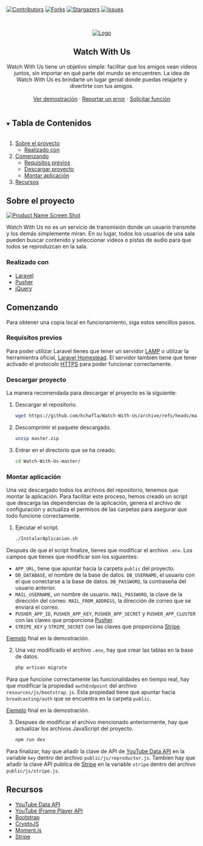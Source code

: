 [![Contributors][contributors-shield]][contributors-url]
[![Forks][forks-shield]][forks-url]
[![Stargazers][stars-shield]][stars-url]
[![Issues][issues-shield]][issues-url]

<!-- PROJECT LOGO -->
<br />
<p align="center">
  <a href="https://github.com/kchafla/Watch-With-Us">
    <img src="https://dawjavi.insjoaquimmir.cat/kchafla/logo.png" alt="Logo">
  </a>

  <h2 align="center">Watch With Us</h2>

  <p align="center">
    Watch With Us tiene un objetivo simple: facilitar que los amigos vean videos juntos, sin importar en qué parte del mundo se encuentren. La idea de Watch With Us es brindarte un lugar genial donde puedas relajarte y divertirte con tus amigos.
    <br />
    <br />
    <a href="https://dawjavi.insjoaquimmir.cat/kchafla/Watch-With-Us/public/">Ver demostración</a>
    ·
    <a href="https://github.com/kchafla/Watch-With-Us/issues">Reportar un error</a>
    ·
    <a href="https://github.com/kchafla/Watch-With-Us/issues">Solicitar función</a>
  </p>
</p>

<!-- TABLE OF CONTENTS -->
<details open="open">
  <summary><h2 style="display: inline-block">Tabla de Contenidos</h2></summary>
  <ol>
    <li>
      <a href="#sobre-el-proyecto">Sobre el proyecto</a>
      <ul>
        <li><a href="#realizado-con">Realizado con </a></li>
      </ul>
    </li>
    <li>
      <a href="#comenzando">Comenzando</a>
      <ul>
        <li><a href="#requisitos-previos">Requisitos previos</a></li>
        <li><a href="#descargar-proyecto">Descargar proyecto</a></li>
        <li><a href="#montar-aplicación">Montar aplicación</a></li>
      </ul>
    </li>
    <li><a href="#recursos">Recursos</a></li>
  </ol>
</details>

<!-- ABOUT THE PROJECT -->
## Sobre el proyecto

[![Product Name Screen Shot][product-screenshot]](https://dawjavi.insjoaquimmir.cat/kchafla/Watch-With-Us/public/)

Watch With Us no es un servicio de transmisión donde un usuario transmite y los demás simplemente miran. En su lugar, todos los usuarios de una sala pueden buscar contenido y seleccionar videos o pistas de audio para que todos se reproduzcan en la sala. 

### Realizado con 

* [Laravel](https://laravel.com)
* [Pusher](https://pusher.com)
* [jQuery](https://jquery.com)

<!-- GETTING STARTED -->
## Comenzando

Para obtener una copia local en funcionamiento, siga estos sencillos pasos.

### Requisitos previos

Para poder utilizar Laravel tienes que tener un servidor [LAMP](https://es.wikipedia.org/wiki/LAMP) o utilizar la herramientra oficial, [Laravel Homestead](https://laravel.com/docs/8.x/homestead). El servidor también tiene que tener activado el protocolo [HTTPS](https://es.wikipedia.org/wiki/Protocolo_seguro_de_transferencia_de_hipertexto) para poder funcionar correctamente.

### Descargar proyecto

La manera recomendada para descargar el proyecto es la siguiente:

1. Descargar el repositorio.
   ```sh
   wget https://github.com/kchafla/Watch-With-Us/archive/refs/heads/master.zip
   ```
2. Descomprimir el paquete descargado.
   ```sh
   unzip master.zip
   ```
3. Entrar en el directorio que se ha creado.
   ```sh
   cd Watch-With-Us-master/
   ```

### Montar aplicación

Una vez descargado todos los archivos del repositorio, tenemos que montar la aplicación. Para facilitar este proceso, hemos creado un script que descarga las dependencias de la aplicación, genera el archivo de configuración y actualiza el permisos de las carpetas para asegurar que todo funcione correctamente.

1. Ejecutar el script.
   ```sh
   ./InstalarAplicacion.sh
   ```

Después de que el script finalize, tienes que modificar el archivo `.env`. Los campos que tienes que modificar son los siguientes:

* `APP_URL`, tiene que apuntar hacia la carpeta `public` del proyecto.
* `DB_DATABASE`, el nombre de la base de datos. `DB_USERNAME`, el usuario con el que conectarse a la base de datos. `DB_PASSWORD`, la contraseña del usuario anterior.
* `MAIL_USERNAME`, un nombre de usuario. `MAIL_PASSWORD`, la clave de la dirección del correo. `MAIL_FROM_ADDRESS`, la dirección de correo que se enviará el correo.
* `PUSHER_APP_ID`, `PUSHER_APP_KEY`, `PUSHER_APP_SECRET` y `PUSHER_APP_CLUSTER` con las claves que proporciona [Pusher](https://pusher.com/).
* `STRIPE_KEY` y `STRIPE_SECRET` con las claves que proporciona [Stripe](https://stripe.com/docs/keys).

[Ejemplo](https://dawjavi.insjoaquimmir.cat/kchafla/Watch-With-Us/.env) final en la demostración.

2. Una vez modificado el archivo `.env`, hay que crear las tablas en la base de datos.
   ```sh
   php artisan migrate
   ```

Para que funcione correctamente las funcionalidades en tiempo real, hay que modificar la propiedad `authEndpoint` del archivo `resources/js/bootstrap.js`. Esta propiedad tiene que apuntar hacia `broadcasting/auth` que se encuentra en la carpeta `public`. 

[Ejemplo](https://dawjavi.insjoaquimmir.cat/kchafla/Watch-With-Us/resources/js/bootstrap.js) final en la demostración.

3. Despues de modificar el archivo mencionado anteriormente, hay que actualizar los archivos JavaScript del proyecto.
   ```sh
   npm run dev
   ```

Para finalizar, hay que añadir la clave de API de [YouTube Data API](https://developers.google.com/youtube/v3/getting-started) en la variable `key` dentro del archivo `public/js/reproductor.js`. Tambíen hay que añadir la clave API publica de [Stripe](https://stripe.com/docs/keys) en la variable `stripe` dentro del archivo `public/js/stripe.js`.

<!-- ACKNOWLEDGEMENTS -->
## Recursos

* [YouTube Data API](https://developers.google.com/youtube/v3)
* [YouTube IFrame Player API](https://developers.google.com/youtube/iframe_api_reference)
* [Bootstrap](https://getbootstrap.com)
* [CryptoJS](https://cryptojs.gitbook.io/docs/)
* [Moment.js](https://momentjs.com)
* [Stripe](https://stripe.com)

<!-- MARKDOWN LINKS & IMAGES -->
<!-- https://www.markdownguide.org/basic-syntax/#reference-style-links -->
[contributors-shield]: https://img.shields.io/github/contributors/kchafla/Watch-With-Us.svg?style=for-the-badge
[contributors-url]: https://github.com/kchafla/Watch-With-Us/graphs/contributors
[forks-shield]: https://img.shields.io/github/forks/kchafla/Watch-With-Us.svg?style=for-the-badge
[forks-url]: https://github.com/kchafla/Watch-With-Us/network/members
[stars-shield]: https://img.shields.io/github/stars/kchafla/Watch-With-Us.svg?style=for-the-badge
[stars-url]: https://github.com/kchafla/Watch-With-Us/stargazers
[issues-shield]: https://img.shields.io/github/issues/kchafla/Watch-With-Us.svg?style=for-the-badge
[issues-url]: https://github.com/kchafla/Watch-With-Us/issues
[product-screenshot]: https://dawjavi.insjoaquimmir.cat/kchafla/demo.png
